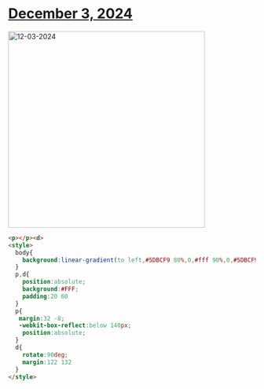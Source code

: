 # [December 3, 2024](https://cssbattle.dev/play/33ihG7mPsk6dWaDq41mz)

<img src="https://firebasestorage.googleapis.com/v0/b/cssbattleapp.appspot.com/o/user%2Fe6YbeBahWNPT7VpE2rE2p85byxa2%2Ftargets%2Ftarget_ziT4BAL@2x.png?alt=media" width="400" alt="12-03-2024" />

```html
<p></p><d>
<style>
  body{
    background:linear-gradient(to left,#5DBCF9 80%,0,#fff 90%,0,#5DBCF9)
  }
  p,d{
    position:absolute;
    background:#FFF;
    padding:20 60
  }
  p{
   margin:32 -8;
   -webkit-box-reflect:below 140px;
    position:absolute;
  }
  d{
    rotate:90deg;
    margin:122 132
  }
</style>
```
